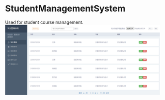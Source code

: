 # StudentManagementSystem
Used for student course management.
![图片名称](https://github.com/msvZYR/StudentManagementSystem/blob/main/README_images/%E5%9B%BE%E7%89%871.png)
